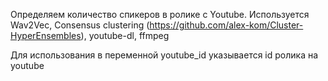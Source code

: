 Определяем количество спикеров в ролике с Youtube.
Используется Wav2Vec, Consensus clustering (https://github.com/alex-kom/Cluster-HyperEnsembles), youtube-dl, ffmpeg

Для использования в переменной youtube_id указывается id ролика на youtube

